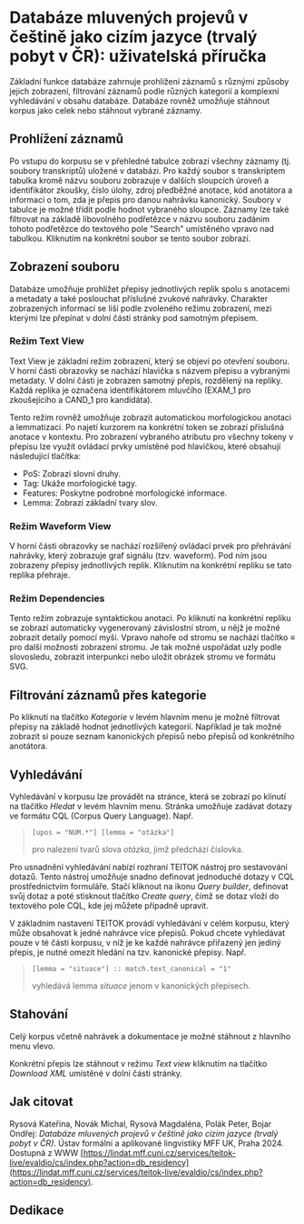 # Databáze mluvených projevů v češtině jako cizím jazyce (trvalý pobyt v ČR): uživatelská příručka

Základní funkce databáze zahrnuje prohlížení záznamů s různými způsoby jejich zobrazení, filtrování záznamů podle různých kategorií a komplexní vyhledávání v obsahu databáze. 
Databáze rovněž umožňuje stáhnout korpus jako celek nebo stáhnout vybrané záznamy.

## Prohlížení záznamů
Po vstupu do korpusu se v přehledné tabulce zobrazí všechny záznamy (tj. soubory transkriptů) uložené v databázi. 
Pro každý soubor s transkriptem tabulka kromě názvu souboru zobrazuje v dalších sloupcích úroveň a identifikátor zkoušky, číslo úlohy, zdroj předběžné anotace, kód anotátora a informaci o tom, zda je přepis pro danou nahrávku kanonický.
Soubory v tabulce je možné třídit podle hodnot vybraného sloupce. 
Záznamy lze také filtrovat na základě libovolného podřetězce v názvu souboru zadáním tohoto podřetězce do textového pole "Search" umístěného vpravo nad tabulkou. Kliknutím na konkrétní soubor se tento soubor zobrazí.

## Zobrazení souboru
Databáze umožňuje prohlížet přepisy jednotlivých replik spolu s anotacemi a metadaty a také poslouchat příslušné zvukové nahrávky. 
Charakter zobrazených informací se liší podle zvoleného režimu zobrazení, mezi kterými lze přepínat v dolní části stránky pod samotným přepisem.

### Režim Text View
Text View je základní režim zobrazení, který se objeví po otevření souboru. 
V horní části obrazovky se nachází hlavička s názvem přepisu a vybranými metadaty. 
V dolní části je zobrazen samotný přepis, rozdělený na repliky. 
Každá replika je označena identifikátorem mluvčího (EXAM_1 pro zkoušejícího a CAND_1 pro kandidáta).

Tento režim rovněž umožňuje zobrazit automatickou morfologickou anotaci a lemmatizaci. 
Po najetí kurzorem na konkrétní token se zobrazí příslušná anotace v kontextu. 
Pro zobrazení vybraného atributu pro všechny tokeny v přepisu lze využít ovládací prvky umístěné pod hlavičkou, které obsahují následující tlačítka:
- PoS: Zobrazí slovní druhy.
- Tag: Ukáže morfologické tagy.
- Features: Poskytne podrobné morfologické informace.
- Lemma: Zobrazí základní tvary slov.

### Režim Waveform View
V horní části obrazovky se nachází rozšířený ovládací prvek pro přehrávání nahrávky, který zobrazuje graf signálu (tzv. waveform).
Pod ním jsou zobrazeny přepisy jednotlivých replik.
Kliknutím na konkrétní repliku se tato replika přehraje.

### Režim Dependencies
Tento režim zobrazuje syntaktickou anotaci.
Po kliknutí na konkrétní repliku se zobrazí automaticky vygenerovaný závislostní strom, u nějž je možné zobrazit detaily pomocí myši.
Vpravo nahoře od stromu se nachází tlačítko ≡ pro další možnosti zobrazení stromu.
Je tak možné uspořádat uzly podle slovosledu, zobrazit interpunkci nebo uložit obrázek stromu ve formátu SVG.

## Filtrování záznamů přes kategorie
Po kliknutí na tlačítko _Kategorie_ v levém hlavním menu je možné filtrovat přepisy na základě hodnot jednotlivých kategorií.
Například je tak možné zobrazit si pouze seznam kanonických přepisů nebo přepisů od konkrétního anotátora. 

## Vyhledávání
Vyhledávání v korpusu lze provádět na stránce, která se zobrazí po klinutí na tlačítko _Hledat_ v levém hlavním menu.
Stránka umožňuje zadávat dotazy ve formátu CQL (Corpus Query Language). Např.

> `[upos = "NUM.*"] [lemma = "otázka"]`
>
> pro nalezení tvarů slova _otázka_, jimž předchází číslovka.
    

Pro usnadnění vyhledávání nabízí rozhraní TEITOK nástroj pro sestavování dotazů. Tento nástroj umožňuje snadno definovat jednoduché dotazy v CQL prostřednictvím formuláře. 
Stačí kliknout na ikonu _Query builder_, definovat svůj dotaz a poté stisknout tlačítko _Create query_, čímž se dotaz vloží do textového pole CQL, kde jej můžete případně upravit.

V základním nastavení TEITOK provádí vyhledávání v celém korpusu, který může obsahovat k jedné nahrávce více přepisů. 
Pokud chcete vyhledávat pouze v té části korpusu, v níž je ke každé nahrávce přiřazený jen jediný přepis, je nutné omezit hledání na tzv. kanonické přepisy. Např.

> `[lemma = "situace"] :: match.text_canonical = "1"`
>
>  vyhledává lemma _situace_ jenom v kanonických přepisech.

## Stahování
Celý korpus včetně nahrávek a dokumentace je možné stáhnout z hlavního menu vlevo.

Konkrétní přepis lze stáhnout v režimu _Text view_ kliknutím na tlačítko _Download XML_ umístěné v dolní části stránky.

## Jak citovat
Rysová Kateřina, Novák Michal, Rysová Magdaléna, Polák Peter, Bojar Ondřej: _Databáze mluvených projevů v češtině jako cizím jazyce (trvalý pobyt v ČR)_. Ústav formální a aplikované lingvistiky MFF UK, Praha 2024. Dostupná z WWW [https://lindat.mff.cuni.cz/services/teitok-live/evaldio/cs/index.php?action=db_residency](https://lindat.mff.cuni.cz/services/teitok-live/evaldio/cs/index.php?action=db_residency).

## Dedikace
